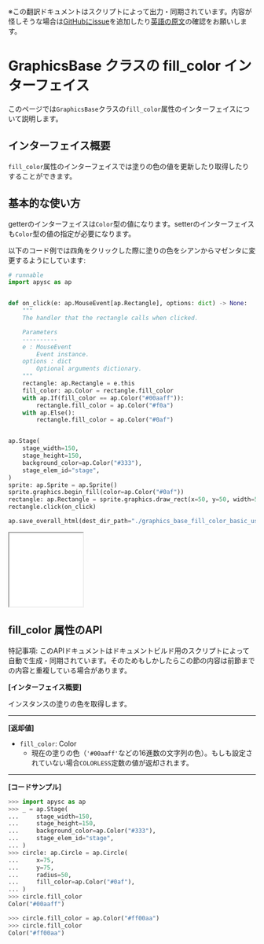 <span class="inconspicuous-txt">※この翻訳ドキュメントはスクリプトによって出力・同期されています。内容が怪しそうな場合は<a href="https://github.com/simon-ritchie/apysc/issues" target="_blank">GitHubにissue</a>を追加したり[英語の原文](https://simon-ritchie.github.io/apysc/en/graphics_base_fill_color.html)の確認をお願いします。</span>

# GraphicsBase クラスの fill_color インターフェイス

このページでは`GraphicsBase`クラスの`fill_color`属性のインターフェイスについて説明します。

## インターフェイス概要

`fill_color`属性のインターフェイスでは塗りの色の値を更新したり取得したりすることができます。

## 基本的な使い方

getterのインターフェイスは`Color`型の値になります。setterのインターフェイスも`Color`型の値の指定が必要になります。

以下のコード例では四角をクリックした際に塗りの色をシアンからマゼンタに変更するようにしています:

```py
# runnable
import apysc as ap


def on_click(e: ap.MouseEvent[ap.Rectangle], options: dict) -> None:
    """
    The handler that the rectangle calls when clicked.

    Parameters
    ----------
    e : MouseEvent
        Event instance.
    options : dict
        Optional arguments dictionary.
    """
    rectangle: ap.Rectangle = e.this
    fill_color: ap.Color = rectangle.fill_color
    with ap.If(fill_color == ap.Color("#00aaff")):
        rectangle.fill_color = ap.Color("#f0a")
    with ap.Else():
        rectangle.fill_color = ap.Color("#0af")


ap.Stage(
    stage_width=150,
    stage_height=150,
    background_color=ap.Color("#333"),
    stage_elem_id="stage",
)
sprite: ap.Sprite = ap.Sprite()
sprite.graphics.begin_fill(color=ap.Color("#0af"))
rectangle: ap.Rectangle = sprite.graphics.draw_rect(x=50, y=50, width=50, height=50)
rectangle.click(on_click)

ap.save_overall_html(dest_dir_path="./graphics_base_fill_color_basic_usage/")
```

<iframe src="static/graphics_base_fill_color_basic_usage/index.html" width="150" height="150"></iframe>

## fill_color 属性のAPI

<span class="inconspicuous-txt">特記事項: このAPIドキュメントはドキュメントビルド用のスクリプトによって自動で生成・同期されています。そのためもしかしたらこの節の内容は前節までの内容と重複している場合があります。</span>

**[インターフェイス概要]**

インスタンスの塗りの色を取得します。<hr>

**[返却値]**

- `fill_color`: Color
  - 現在の塗りの色（`'#00aaff'`などの16進数の文字列の色）。もしも設定されていない場合`COLORLESS`定数の値が返却されます。

<hr>

**[コードサンプル]**

```py
>>> import apysc as ap
>>> _ = ap.Stage(
...     stage_width=150,
...     stage_height=150,
...     background_color=ap.Color("#333"),
...     stage_elem_id="stage",
... )
>>> circle: ap.Circle = ap.Circle(
...     x=75,
...     y=75,
...     radius=50,
...     fill_color=ap.Color("#0af"),
... )
>>> circle.fill_color
Color("#00aaff")

>>> circle.fill_color = ap.Color("#ff00aa")
>>> circle.fill_color
Color("#ff00aa")
```